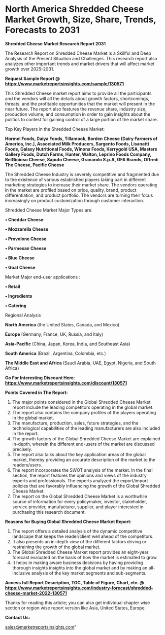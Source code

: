 # North America Shredded Cheese Market Growth, Size, Share, Trends, Forecasts to 2031

<strong>Shredded Cheese Market Research Report 2031</strong>

The Research Report on Shredded Cheese Market is a Skillful and Deep Analysis of the Present Situation and Challenges. This research report also analyzes other important trends and market drivers that will affect market growth over 2025-2031.

<strong>Request Sample Report @ <a href=https://www.marketreportsinsights.com/sample/130571>https://www.marketreportsinsights.com/sample/130571</a></strong>

This Shredded Cheese market report aims to provide all the participants and the vendors will all the details about growth factors, shortcomings, threats, and the profitable opportunities that the market will present in the near future. The report also features the revenue share, industry size, production volume, and consumption in order to gain insights about the politics to contest for gaining control of a large portion of the market share.

Top Key Players in the Shredded Cheese Market:

<strong>Hormel Foods, Daiya Foods, Tillamook, Borden Cheese (Dairy Farmers of America, Inc.), Associated Milk Producers, Sargento Foods, Lisanatti Foods, Galaxy Nutritional Foods, Winona Foods, Kerrygold USA, Masters Gallery Foods, Dutch Farms, Hunter, Walton, Leprino Foods Company, BelGioioso Cheese, Saputo Cheese, Granarolo S.p.A, GFA Brands, Offredi The Cheese, Pacific Cheese</strong>

The Shredded Cheese Industry is severely competitive and fragmented due to the existence of various established players taking part in different marketing strategies to increase their market share. The vendors operating in the market are profiled based on price, quality, brand, product differentiation, and product portfolio. The vendors are turning their focus increasingly on product customization through customer interaction.

Shredded Cheese Market Major Types are:

<strong>• Cheddar Cheese

• Mozzarella Cheese

• Provolone Cheese

• Parmesan Cheese

• Blue Cheese

• Goat Cheese</strong>

Market Major end-user applications :

<strong>• Retail

• Ingredients

• Catering</strong>

Regional Analysis

</u><strong><b>North America</b></strong> (the United States, Canada, and Mexico)

<strong><b>Europe </b></strong>(Germany, France, UK, Russia, and Italy)

<strong><b>Asia-Pacific</b></strong> (China, Japan, Korea, India, and Southeast Asia)

<strong><b>South America</b></strong> (Brazil, Argentina, Colombia, etc.)

<strong><b>The Middle East and Africa</b></strong> (Saudi Arabia, UAE, Egypt, Nigeria, and South Africa)

<strong>Go For Interesting Discount Here: <a href=https://www.marketreportsinsights.com/discount/130571>https://www.marketreportsinsights.com/discount/130571</a></strong>

<strong>Points Covered in The Report:</strong>
<ol>
  <li>The major points considered in the Global Shredded Cheese Market report include the leading competitors operating in the global market.</li>
  <li>The report also contains the company profiles of the players operating in the global market.</li>
  <li>The manufacture, production, sales, future strategies, and the technological capabilities of the leading manufacturers are also included in the report.</li>
  <li>The growth factors of the Global Shredded Cheese Market are explained in-depth, wherein the different end-users of the market are discussed precisely.</li>
  <li>The report also talks about the key application areas of the global market, thereby providing an accurate description of the market to the readers/users.</li>
  <li>The report incorporates the SWOT analysis of the market. In the final section, the report features the opinions and views of the industry experts and professionals. The experts analyzed the export/import policies that are favorably influencing the growth of the Global Shredded Cheese Market.</li>
  <li>The report on the Global Shredded Cheese Market is a worthwhile source of information for every policymaker, investor, stakeholder, service provider, manufacturer, supplier, and player interested in purchasing this research document.</li>
</ol>
<strong>Reasons for Buying Global Shredded Cheese Market Report:</strong>

<ol>
  <li>The report offers a detailed analysis of the dynamic competitive landscape that keeps the reader/client well ahead of the competitors.</li>
  <li>It also presents an in-depth view of the different factors driving or restraining the growth of the global market.</li>
  <li>The Global Shredded Cheese Market report provides an eight-year forecast evaluated on the basis of how the market is estimated to grow.</li>
  <li>It helps in making aware business decisions by having providing thorough insights insights into the global market and by making an all-inclusive analysis of the key market segments and sub-segments.</li>
</ol>
<strong>Access full Report Description, TOC, Table of Figure, Chart, etc. @ <a href=https://www.marketreportsinsights.com/industry-forecast/shredded-cheese-market-2022-130571>https://www.marketreportsinsights.com/industry-forecast/shredded-cheese-market-2022-130571</a></strong>


Thanks for reading this article; you can also get individual chapter wise section or region wise report version like Asia, United States, Europe.

<strong>Contact Us:</strong>

sales@marketreportsinsights.com"
